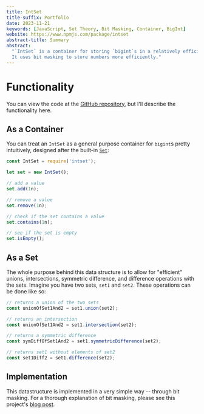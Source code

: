 ```yaml
---
title: IntSet
title-suffix: Portfolio
date: 2023-11-21
keywords: [JavaScript, Set Theory, Bit Masking, Container, BigInt]
website: https://www.npmjs.com/package/intset
abstract-title: Summary
abstract:
  "`IntSet` is a container for storing `bigint`s in a relatively efficient manner.
  It uses bit masking to store numbers more efficiently."
---
```


# Functionality

You can view the code at the [GitHub repository](https://github.com/athanclark/intset.js),
but I'll describe the functionality here.

## As a Container

You can treat an `IntSet` as a general purpose container for `bigint`s pretty intuitively,
designed after the built-in
[`Set`](https://developer.mozilla.org/en-US/docs/Web/JavaScript/Reference/Global_Objects/Set):

```js
const IntSet = require('intset');

let set = new IntSet();

// add a value
set.add(1n);

// remove a value
set.remove(1n);

// check if the set contains a value
set.contains(1n);

// see if the set is empty
set.isEmpty();
```

## As a Set

The whole purpose behind this data structure is to allow for "efficient" unions, intersections,
symmetric difference, and difference operations with the sets. Imagine you have two sets,
`set1` and `set2`. These operations can be done like so:

```js
// returns a union of the two sets
const unionOfSet1And2 = set1.union(set2);

// returns an intersection
const unionOfSet1And2 = set1.intersection(set2);

// returns a symmetric difference
const symDiffOfSet1And2 = set1.symmetricDifference(set2);

// returns set1 without elements of set2
const set1Diff2 = set1.difference(set2);
```

## Implementation

This datastructure is implemented in a very simple way -- through bit masking. For a thorough
explanation of bit masking, please see this project's [blog post](/blog/intset.html#bit-masking).
